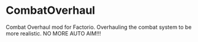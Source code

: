 # CombatOverhaul
Combat Overhaul mod for Factorio. Overhauling the combat system to be more realistic. NO MORE AUTO AIM!!!
